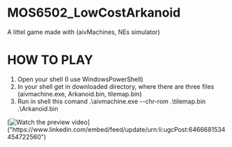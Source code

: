 # MOS6502_LowCostArkanoid
A littel game made with (aivMachines, NEs simulator)
# HOW TO PLAY
1. Open your shell (I use WindowsPowerShell)
2. In your shell get in downloaded directory, where there are three files (aivmachine.exe, Arkanoid.bin, tilemap.bin)
3. Run in shell this comand      .\aivmachine.exe --chr-rom .\tilemap.bin .\Arkanoid.bin

[![Watch the preview video]([https://i.imgur.com/vKb2F1B.png](https://www.linkedin.com/embed/feed/update/urn:li:ugcPost:6466681534454722560))]("https://www.linkedin.com/embed/feed/update/urn:li:ugcPost:6466681534454722560")

